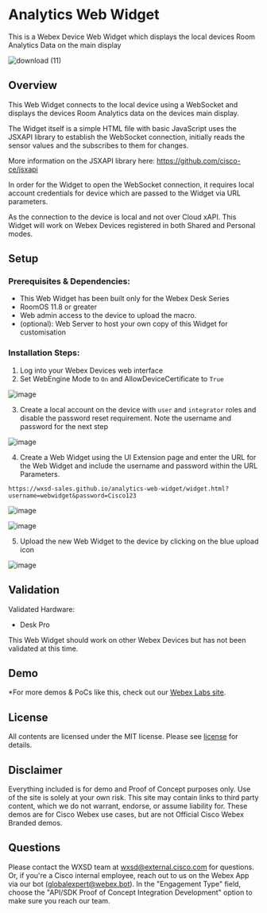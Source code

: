 # Analytics Web Widget

This is a Webex Device Web Widget which displays the local devices Room Analytics Data on the main display

![download (11)](https://github.com/wxsd-sales/analytics-web-widget/assets/21026209/2dda89e0-8858-4095-913e-c527e3009b9a)


## Overview

This Web Widget connects to the local device using a WebSocket and displays the devices Room Analytics data on the devices main display.

The Widget itself is a simple HTML file with basic JavaScript uses the JSXAPI library to establish the WebSocket connection, initially reads the sensor values and the subscribes to them for changes.

More information on the JSXAPI library here: https://github.com/cisco-ce/jsxapi

In order for the Widget to open the WebSocket connection, it requires local account credentials for device which are passed to the Widget via URL parameters.

As the connection to the device is local and not over Cloud xAPI. This Widget will work on Webex Devices registered in both Shared and Personal modes.


## Setup

### Prerequisites & Dependencies: 

- This Web Widget has been built only for the Webex Desk Series 
- RoomOS 11.8 or greater
- Web admin access to the device to upload the macro.
- (optional): Web Server to host your own copy of this Widget for customisation


<!-- GETTING STARTED -->

### Installation Steps:
1.  Log into your Webex Devices web interface
2.  Set WebEngine Mode to ```On``` and AllowDeviceCertificate to ```True```

![image](https://github.com/wxsd-sales/analytics-web-widget/assets/21026209/45b2af0b-31c7-4fd4-8086-f1e57dd1d3f1)


3.  Create a local account on the device with ```user``` and ```integrator``` roles and disable the password reset requirement. Note the username and password for the next step

![image](https://github.com/wxsd-sales/analytics-web-widget/assets/21026209/ba0c466a-e0d1-4f00-93ac-1bf44688a493)

4. Create a Web Widget using the UI Extension page and enter the URL for the Web Widget and include the username and password within the URL Parameters.
```
https://wxsd-sales.github.io/analytics-web-widget/widget.html?username=webwidget&password=Cisco123
```

![image](https://github.com/wxsd-sales/analytics-web-widget/assets/21026209/29cdc8d8-ace4-4f39-9b65-b531cb8ef7f8)


![image](https://github.com/wxsd-sales/analytics-web-widget/assets/21026209/69b6426b-b37e-42f0-ad07-cebd0579d028)


5. Upload the new Web Widget to the device by clicking on the blue upload icon

![image](https://github.com/wxsd-sales/analytics-web-widget/assets/21026209/dd615b03-df97-4830-a7e7-dbade263eb45)



    
## Validation

Validated Hardware:

* Desk Pro

This Web Widget should work on other Webex Devices but has not been validated at this time.
    
## Demo

*For more demos & PoCs like this, check out our [Webex Labs site](https://collabtoolbox.cisco.com/webex-labs).


## License

All contents are licensed under the MIT license. Please see [license](LICENSE) for details.


## Disclaimer
 
Everything included is for demo and Proof of Concept purposes only. Use of the site is solely at your own risk. This site may contain links to third party content, which we do not warrant, endorse, or assume liability for. These demos are for Cisco Webex use cases, but are not Official Cisco Webex Branded demos.


## Questions
Please contact the WXSD team at [wxsd@external.cisco.com](mailto:wxsd@external.cisco.com?subject=analytics-web-widget) for questions. Or, if you're a Cisco internal employee, reach out to us on the Webex App via our bot (globalexpert@webex.bot). In the "Engagement Type" field, choose the "API/SDK Proof of Concept Integration Development" option to make sure you reach our team. 
